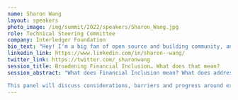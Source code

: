```yaml
---
name: Sharon Wang
layout: speakers
photo_image: /img/summit/2022/speakers/Sharon_Wang.jpg
role: Technical Steering Committee
company: Interledger Foundation
bio_text: "Hey! I'm a big fan of open source and building community, and try to regularly find opportunities to get involved. When I'm not getting lost in my browser tabs, I enjoy spending time outdoors, bouldering and doing aerial silks."
linkedin_link: https://www.linkedin.com/in/sharon--wang/
twitter_link: https://twitter.com/_sharonwang
session_title: Broadening Financial Inclusion… What does that mean?
session_abstract: "What does Financial Inclusion mean? What does addressing economic disadvantage look like for people with different focus areas, communities, and geographical locations?

This panel will discuss considerations, barriers and progress around expanding Financial Inclusion, bringing together perspectives from various backgrounds."
---
```


